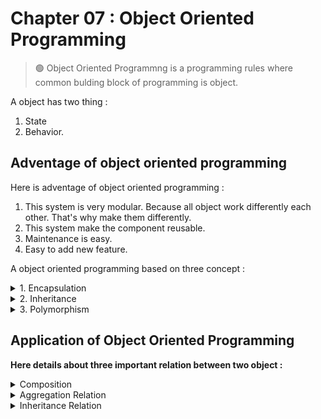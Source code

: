 Chapter 07 : Object Oriented Programming
========================================

> 🟢 Object Oriented Programmng is a programming rules where common bulding block of programming is object.

A object has two thing : 
1. State
2. Behavior.

## Adventage of object oriented programming
Here is adventage of object oriented programming : 

1. This system is very modular. Because all object work differently each other. That's why make them differently.
2. This system make the component reusable.
3. Maintenance is easy.
4. Easy to add new feature.

A object oriented programming based on three concept : 
<details>
<summary>1. Encapsulation</summary>
This way object hide the property or data and method from outside.
</details>

<details>
<summary>2. Inheritance </summary>
This way a class inherit the others class method and feilds.
</details>

<details>
<summary>3. Polymorphism </summary>
A object can various form in different time by polymorphism.
</details>

## Application of Object Oriented Programming

**Here details about three important relation between two object :**

<details>
<summary>Composition</summary>

Think about two object `a` and `b`. If `a` is a independed object where `b` is depened on `a`. This type of relation called composition.

<br />

![Composition Relation](./asset/Composition_Relation.png)
</details>

<details>
<summary>Aggregation Relation</summary>

Think about two object `a` and `b`, `a` and `b` are depended. `b` can be relation with one or more `a` type of object. This type of relation called aggregation relation.

![Aggregation Relation](./asset/Aggregation_Relation.png)

</details>

<details>
<summary>Inheritance Relation </summary>

If a object inherit some feature from another object, this type of relation called inheritance.

</details>